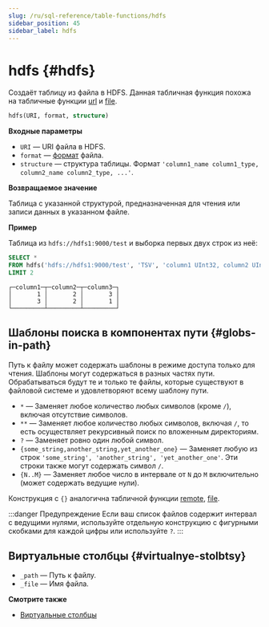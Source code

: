 ```yaml
---
slug: /ru/sql-reference/table-functions/hdfs
sidebar_position: 45
sidebar_label: hdfs
---
```


# hdfs {#hdfs}

Создаёт таблицу из файла в HDFS. Данная табличная функция похожа на табличные функции [url](url.md) и [file](file.md).

``` sql
hdfs(URI, format, structure)
```

**Входные параметры**

-   `URI` — URI файла в HDFS.
-   `format` — [формат](/sql-reference/formats) файла.
-   `structure` — структура таблицы. Формат `'column1_name column1_type, column2_name column2_type, ...'`.

**Возвращаемое значение**

Таблица с указанной структурой, предназначенная для чтения или записи данных в указанном файле.

**Пример**

Таблица из `hdfs://hdfs1:9000/test` и выборка первых двух строк из неё:

``` sql
SELECT *
FROM hdfs('hdfs://hdfs1:9000/test', 'TSV', 'column1 UInt32, column2 UInt32, column3 UInt32')
LIMIT 2
```

``` text
┌─column1─┬─column2─┬─column3─┐
│       1 │       2 │       3 │
│       3 │       2 │       1 │
└─────────┴─────────┴─────────┘
```

## Шаблоны поиска в компонентах пути {#globs-in-path}

Путь к файлу может содержать шаблоны в режиме доступа только для чтения.
Шаблоны могут содержаться в разных частях пути.
Обрабатываться будут те и только те файлы, которые существуют в файловой системе и удовлетворяют всему шаблону пути.


-   `*` — Заменяет любое количество любых символов (кроме `/`), включая отсутствие символов.
-   `**` — Заменяет любое количество любых символов, включая `/`, то есть осуществляет рекурсивный поиск по вложенным директориям.
-   `?` — Заменяет ровно один любой символ.
-   `{some_string,another_string,yet_another_one}` — Заменяет любую из строк `'some_string', 'another_string', 'yet_another_one'`. Эти строки также могут содержать символ `/`.
-   `{N..M}` — Заменяет любое число в интервале от `N` до `M` включительно (может содержать ведущие нули).

Конструкция с `{}` аналогична табличной функции [remote](remote.md), [file](file.md).

:::danger Предупреждение
Если ваш список файлов содержит интервал с ведущими нулями, используйте отдельную конструкцию с фигурными скобками для каждой цифры или используйте `?`.
:::

## Виртуальные столбцы {#virtualnye-stolbtsy}

-   `_path` — Путь к файлу.
-   `_file` — Имя файла.

**Смотрите также**

-   [Виртуальные столбцы](index.md#table_engines-virtual_columns)

